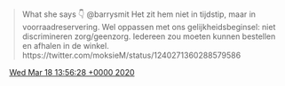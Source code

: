 > What she says 👇 @barrysmit  Het zit hem niet in tijdstip, maar in voorraadreservering\. Wel oppassen met ons gelijkheidsbeginsel: niet discrimineren zorg/geenzorg\. Iedereen zou moeten kunnen bestellen en afhalen in de winkel\. https://twitter\.com/moksieM/status/1240271360288579586

<img src="../../media/tweet.ico" width="12" /> [Wed Mar 18 13:56:28 +0000 2020](https://twitter.com/DromerDenker/status/1240275884071890944)